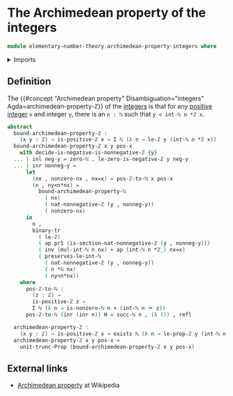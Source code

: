 # The Archimedean property of the integers

```agda
module elementary-number-theory.archimedean-property-integers where
```

<details><summary>Imports</summary>

```agda
open import elementary-number-theory.archimedean-property-natural-numbers
open import elementary-number-theory.integers
open import elementary-number-theory.multiplication-integers
open import elementary-number-theory.multiplication-natural-numbers
open import elementary-number-theory.natural-numbers
open import elementary-number-theory.nonnegative-integers
open import elementary-number-theory.positive-and-negative-integers
open import elementary-number-theory.positive-integers
open import elementary-number-theory.strict-inequality-integers

open import foundation.action-on-identifications-functions
open import foundation.binary-transport
open import foundation.cartesian-product-types
open import foundation.coproduct-types
open import foundation.dependent-pair-types
open import foundation.existential-quantification
open import foundation.identity-types
open import foundation.propositional-truncations
open import foundation.transport-along-identifications
```

</details>

## Definition

The
{{#concept "Archimedean property" Disambiguation="integers" Agda=archimedean-property-ℤ}}
of the [integers](elementary-number-theory.integers.md) is that for any
[positive integer](elementary-number-theory.positive-integers.md) `x` and
integer `y`, there is an `n : ℕ` such that `y < int-ℕ n *ℤ x`.

```agda
abstract
  bound-archimedean-property-ℤ :
    (x y : ℤ) → is-positive-ℤ x → Σ ℕ (λ n → le-ℤ y (int-ℕ n *ℤ x))
  bound-archimedean-property-ℤ x y pos-x
    with decide-is-negative-is-nonnegative-ℤ {y}
  ... | inl neg-y = zero-ℕ , le-zero-is-negative-ℤ y neg-y
  ... | inr nonneg-y =
      let
        (nx , nonzero-nx , nx=x) = pos-ℤ-to-ℕ x pos-x
        (n , ny<n*nx) =
          bound-archimedean-property-ℕ
            ( nx)
            ( nat-nonnegative-ℤ (y , nonneg-y))
            ( nonzero-nx)
      in
        n ,
        binary-tr
          ( le-ℤ)
          ( ap pr1 (is-section-nat-nonnegative-ℤ (y , nonneg-y)))
          ( inv (mul-int-ℕ n nx) ∙ ap (int-ℕ n *ℤ_) nx=x)
          ( preserves-le-int-ℕ
            ( nat-nonnegative-ℤ (y , nonneg-y))
            ( n *ℕ nx)
            ( ny<n*nx))
    where
      pos-ℤ-to-ℕ :
        (z : ℤ) →
        is-positive-ℤ z →
        Σ ℕ (λ n → is-nonzero-ℕ n × (int-ℕ n ＝ z))
      pos-ℤ-to-ℕ (inr (inr n)) H = succ-ℕ n , (λ ()) , refl

  archimedean-property-ℤ :
    (x y : ℤ) → is-positive-ℤ x → exists ℕ (λ n → le-prop-ℤ y (int-ℕ n *ℤ x))
  archimedean-property-ℤ x y pos-x =
    unit-trunc-Prop (bound-archimedean-property-ℤ x y pos-x)
```

## External links

- [Archimedean property](https://en.wikipedia.org/wiki/Archimedean_property) at
  Wikipedia

